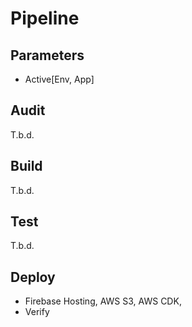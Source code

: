 # Pipeline

## Parameters

- Active[Env, App]

## Audit

T.b.d.

## Build

T.b.d.

## Test

T.b.d.

## Deploy

- Firebase Hosting, AWS S3, AWS CDK, 
- Verify
